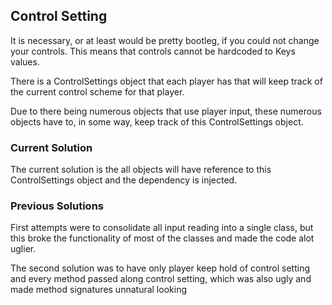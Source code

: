 ## Control Setting ##

It is necessary, or at least would be pretty bootleg, if you could not change your controls. This means that controls cannot be hardcoded to Keys values. 

There is a ControlSettings object that each player has that will keep track of the current control scheme for that player.

Due to there being numerous objects that use player input, these numerous objects have to, in some way, keep track of this ControlSettings object.

### Current Solution ###
The current solution is the all objects will have reference to this ControlSettings object and the dependency is injected.

### Previous Solutions ###
First attempts were to consolidate all input reading into a single class, but this broke the functionality of most of the classes and made the code alot uglier.

The second solution was to have only player keep hold of control setting and every method passed along control setting, which was also ugly and made method signatures unnatural looking

